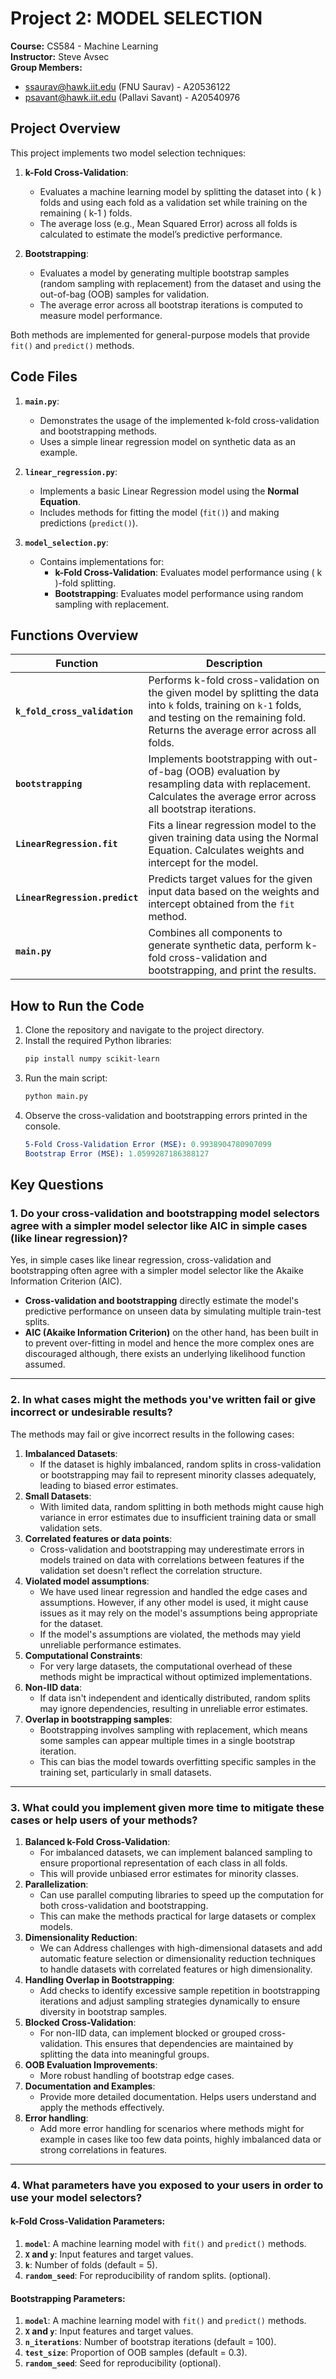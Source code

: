 # Project 2: MODEL SELECTION

**Course:** CS584 - Machine Learning <br>
**Instructor:** Steve Avsec<br>
**Group Members:**
- ssaurav@hawk.iit.edu (FNU Saurav) - A20536122
- psavant@hawk.iit.edu (Pallavi Savant) - A20540976


## Project Overview

This project implements two model selection techniques:
1. **k-Fold Cross-Validation**:
   - Evaluates a machine learning model by splitting the dataset into \( k \) folds and using each fold as a validation set while training on the remaining \( k-1 \) folds.
   - The average loss (e.g., Mean Squared Error) across all folds is calculated to estimate the model’s predictive performance.

2. **Bootstrapping**:
   - Evaluates a model by generating multiple bootstrap samples (random sampling with replacement) from the dataset and using the out-of-bag (OOB) samples for validation.
   - The average error across all bootstrap iterations is computed to measure model performance.

Both methods are implemented for general-purpose models that provide `fit()` and `predict()` methods.

## Code Files
1. **`main.py`**:
   - Demonstrates the usage of the implemented k-fold cross-validation and bootstrapping methods.
   - Uses a simple linear regression model on synthetic data as an example.

2. **`linear_regression.py`**:
   - Implements a basic Linear Regression model using the **Normal Equation**.
   - Includes methods for fitting the model (`fit()`) and making predictions (`predict()`).

3. **`model_selection.py`**:
   - Contains implementations for:
     - **k-Fold Cross-Validation**: Evaluates model performance using \( k \)-fold splitting.
     - **Bootstrapping**: Evaluates model performance using random sampling with replacement.

## Functions Overview

| **Function**                | **Description**                                                                                       |
|-----------------------------|-------------------------------------------------------------------------------------------------------|
| **`k_fold_cross_validation`** | Performs k-fold cross-validation on the given model by splitting the data into `k` folds, training on `k-1` folds, and testing on the remaining fold. Returns the average error across all folds. |
| **`bootstrapping`**          | Implements bootstrapping with out-of-bag (OOB) evaluation by resampling data with replacement. Calculates the average error across all bootstrap iterations. |
| **`LinearRegression.fit`**   | Fits a linear regression model to the given training data using the Normal Equation. Calculates weights and intercept for the model. |
| **`LinearRegression.predict`** | Predicts target values for the given input data based on the weights and intercept obtained from the `fit` method. |
| **`main.py`**                | Combines all components to generate synthetic data, perform k-fold cross-validation and bootstrapping, and print the results. |

## How to Run the Code

1. Clone the repository and navigate to the project directory.
2. Install the required Python libraries:
   ```bash
   pip install numpy scikit-learn
   ```
3. Run the main script:
   ```bash
   python main.py
   ```
4. Observe the cross-validation and bootstrapping errors printed in the console.
    ```yaml
    5-Fold Cross-Validation Error (MSE): 0.9938904780907099
    Bootstrap Error (MSE): 1.0599287186388127
    ```

## Key Questions

### 1. Do your cross-validation and bootstrapping model selectors agree with a simpler model selector like AIC in simple cases (like linear regression)?

Yes, in simple cases like linear regression, cross-validation and bootstrapping often agree with a simpler model selector like the Akaike Information Criterion (AIC).
- **Cross-validation and bootstrapping** directly estimate the model's predictive performance on unseen data by simulating multiple train-test splits.
- **AIC (Akaike Information Criterion)** on the other hand, has been built in to prevent over-fitting in model and hence the more complex ones are discouraged although, there exists an underlying likelihood function assumed.

---

### 2. In what cases might the methods you've written fail or give incorrect or undesirable results?

The methods may fail or give incorrect results in the following cases:
1. **Imbalanced Datasets**:
   - If the dataset is highly imbalanced, random splits in cross-validation or bootstrapping may fail to represent minority classes adequately, leading to biased error estimates.
2. **Small Datasets**:
   - With limited data, random splitting in both methods might cause high variance in error estimates due to insufficient training data or small validation sets.
3. **Correlated features or data points**:
   - Cross-validation and bootstrapping may underestimate errors in models trained on data with correlations between features if the validation set doesn't reflect the correlation structure.
4. **Violated model assumptions**:
   - We have used linear regression and handled the edge cases and assumptions. However, if any other model is used, it might cause issues as it may rely on the model's assumptions being appropriate for the dataset.
   - If the model's assumptions are violated, the methods may yield unreliable performance estimates.
5. **Computational Constraints**:
   - For very large datasets, the computational overhead of these methods might be impractical without optimized implementations.
6. **Non-IID data**:
   - If data isn't independent and identically distributed, random splits may ignore dependencies, resulting in unreliable error estimates.
7. **Overlap in bootstrapping samples**:
   - Bootstrapping involves sampling with replacement, which means some samples can appear multiple times in a single bootstrap iteration.
   - This can bias the model towards overfitting specific samples in the training set, particularly in small datasets.

---

### 3. What could you implement given more time to mitigate these cases or help users of your methods?

1. **Balanced k-Fold Cross-Validation**:
   - For imbalanced datasets, we can implement balanced sampling to ensure proportional representation of each class in all folds.
   - This will provide unbiased error estimates for minority classes.
2. **Parallelization**:
   - Can use parallel computing libraries to speed up the computation for both cross-validation and bootstrapping.
   - This can make the methods practical for large datasets or complex models.
3. **Dimensionality Reduction**:
   - We can Address challenges with high-dimensional datasets and add automatic feature selection or dimensionality reduction techniques to handle datasets with correlated features or high dimensionality.
4. **Handling Overlap in Bootstrapping**:
   - Add checks to identify excessive sample repetition in bootstrapping iterations and adjust sampling strategies dynamically to ensure diversity in bootstrap samples.
5. **Blocked Cross-Validation**:
   - For non-IID data, can implement blocked or grouped cross-validation. This ensures that dependencies are maintained by splitting the data into meaningful groups.
6. **OOB Evaluation Improvements**:
   - More robust handling of bootstrap edge cases.
7. **Documentation and Examples**:
   - Provide more detailed documentation. Helps users understand and apply the methods effectively.
6. **Error handling**:
   - Add more error handling for scenarios where methods might for example in cases like too few data points, highly imbalanced data or strong correlations in features.

---

### 4. What parameters have you exposed to your users in order to use your model selectors?

#### **k-Fold Cross-Validation Parameters**:
1. **`model`**: A machine learning model with `fit()` and `predict()` methods.
2. **`X` and `y`**: Input features and target values.
3. **`k`**: Number of folds (default = 5).
4. **`random_seed`**: For reproducibility of random splits. (optional).

#### **Bootstrapping Parameters**:
1. **`model`**: A machine learning model with `fit()` and `predict()` methods.
2. **`X` and `y`**: Input features and target values.
3. **`n_iterations`**: Number of bootstrap iterations (default = 100).
4. **`test_size`**: Proportion of OOB samples (default = 0.3).
5. **`random_seed`**: Seed for reproducibility (optional).
